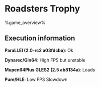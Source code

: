 # Roadsters Trophy 

%game_overview%

## Execution information

**ParaLLEl (2.0-rc2 a03fdcba)**: Ok

**Dynarec/Gln64**: High FPS but unstable

**Mupen64Plus GLES2 (2.5 ab8134a)**: Loads

**Pure/HLE**: Low FPS Slowdown